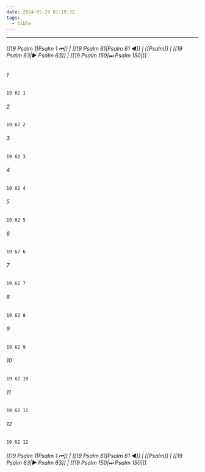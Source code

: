 ```yaml
---
date: 2024-05-29 01:19:32
tags:
  - bible
---
```

___

###### [[19 Psalm 1|Psalm 1 ⏮]] | [[19 Psalm 61|Psalm 61 ◀]] | [[Psalm]] | [[19 Psalm 63|▶ Psalm 63]] | [[19 Psalm 150|⏭ Psalm 150|]]

###### 1
``` verse
19 62 1 
```
###### 2
``` verse
19 62 2 
```
###### 3
``` verse
19 62 3 
```
###### 4
``` verse
19 62 4 
```
###### 5
``` verse
19 62 5 
```
###### 6
``` verse
19 62 6 
```
###### 7
``` verse
19 62 7 
```
###### 8
``` verse
19 62 8 
```
###### 9
``` verse
19 62 9 
```
###### 10
``` verse
19 62 10 
```
###### 11
``` verse
19 62 11 
```
###### 12
``` verse
19 62 12 
```

###### [[19 Psalm 1|Psalm 1 ⏮]] | [[19 Psalm 61|Psalm 61 ◀]] | [[Psalm]] | [[19 Psalm 63|▶ Psalm 63]] | [[19 Psalm 150|⏭ Psalm 150|]]

